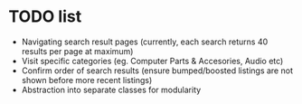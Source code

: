 # TODO list
* Navigating search result pages (currently, each search returns 40 results per page at maximum)
* Visit specific categories (eg. Computer Parts & Accesories, Audio etc)
* Confirm order of search results (ensure bumped/boosted listings are not shown before more recent listings)
* Abstraction into separate classes for modularity